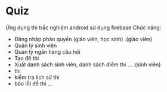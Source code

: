 # Quiz
Ứng dụng thi trắc nghiệm android sử dụng firebase
Chức năng:
- Đăng nhập phân quyền (giáo viên, học sinh)
.(giáo viên)
- Quản lý sinh viên
- Quản lý ngân hàng câu hỏi
- Tạo đề thi
- Xuất danh sách sinh viên, danh sách điểm thi
...
.(sinh viên)
- thi
- kiểm tra lịch sử thi
- báo lỗi đề thi
...
